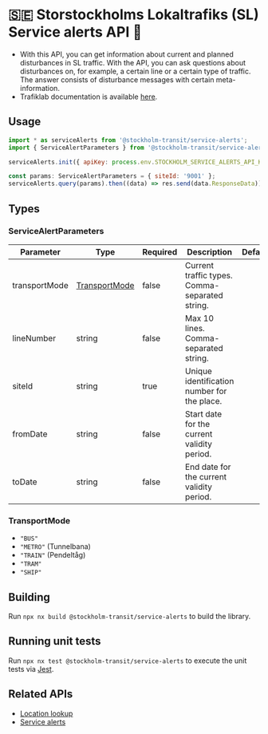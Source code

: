 # 🇸🇪 Storstockholms Lokaltrafiks (SL) Service alerts API 🚆

- With this API, you can get information about current and planned disturbances in SL traffic. With the API, you can ask questions about disturbances on, for example, a certain line or a certain type of traffic. The answer consists of disturbance messages with certain meta-information.
- Trafiklab documentation is available [here](https://www.trafiklab.se/api/trafiklab-apis/sl/service-alerts-2/).

## Usage

```javascript
import * as serviceAlerts from '@stockholm-transit/service-alerts';
import { ServiceAlertParameters } from '@stockholm-transit/service-alerts';

serviceAlerts.init({ apiKey: process.env.STOCKHOLM_SERVICE_ALERTS_API_KEY });

const params: ServiceAlertParameters = { siteId: '9001' };
serviceAlerts.query(params).then((data) => res.send(data.ResponseData));
```

## Types

### ServiceAlertParameters

| Parameter     | Type                            | Required | Description                                    | Default |
| ------------- | ------------------------------- | -------- | ---------------------------------------------- | ------- |
| transportMode | [TransportMode](#TransportMode) | false    | Current traffic types. Comma-separated string. |         |
| lineNumber    | string                          | false    | Max 10 lines. Comma-separated string.          |         |
| siteId        | string                          | true     | Unique identification number for the place.    |         |
| fromDate      | string                          | false    | Start date for the current validity period.    |         |
| toDate        | string                          | false    | End date for the current validity period.      |         |

### TransportMode

- `"BUS"`
- `"METRO"` (Tunnelbana)
- `"TRAIN"` (Pendeltåg)
- `"TRAM"`
- `"SHIP"`

## Building

Run `npx nx build @stockholm-transit/service-alerts` to build the library.

## Running unit tests

Run `npx nx test @stockholm-transit/service-alerts` to execute the unit tests via [Jest](https://jestjs.io).

## Related APIs

- [Location lookup](https://www.npmjs.com/package/@stockholm-transit/locations)
- [Service alerts](https://www.npmjs.com/package/@stockholm-transit/service-alerts)
